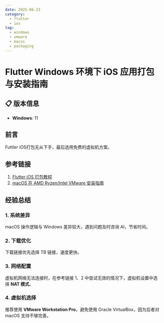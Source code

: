 ```yaml
---
date: 2025-06-23
category:
  - flutter
  - ios
tag:
  - windows
  - vmware
  - macos
  - packaging
---
```


# Flutter Windows 环境下 iOS 应用打包与安装指南

## 📋 版本信息

- **Windows**: 11

## 前言

Futtler iOS打包无从下手，最后选用免费的虚拟机方案。

## 参考链接

1. [Flutter iOS 打包教程](https://juejin.cn/post/7304607652016996378#heading-0)
2. [macOS 在 AMD Ryzen/Intel VMware 安装指南](https://forum.amd-osx.com/threads/mac-os-install-on-amd-ryzen-intel-vmware-opencore-improved-performance-works-with-sequoia-sonoma-etc.4696/)

## 经验总结

### 1. 系统差异
macOS 操作逻辑与 Windows 差异较大，遇到问题及时咨询 AI，节省时间。

### 2. 下载优化
下载链接优先选择 TB 链接，速度更快。

### 3. 网络配置
虚拟机网络无法连接时，在参考链接 1、2 中尝试无效的情况下，虚拟机设置中选择 **NAT 模式**。

### 4. 虚拟机选择
推荐使用 **VMware Workstation Pro**，避免使用 Oracle VirtualBox，因为后者对 macOS 支持不够完善。 